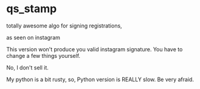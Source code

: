 # qs_stamp
totally awesome algo for signing registrations,

as seen on instagram

This version won't produce you valid instagram signature. You have to change a few things yourself.

No, I don't sell it.

My python is a bit rusty, so, Python version is REALLY slow. Be very afraid.

